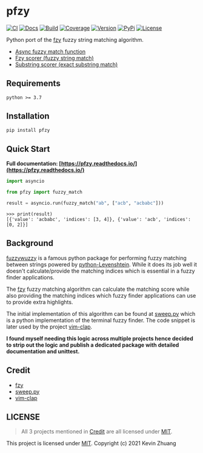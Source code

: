 # pfzy

<!-- start elevator-pitch-intro -->

[![CI](https://github.com/kazhala/pfzy/workflows/CI/badge.svg)](https://github.com/kazhala/pfzy/actions?query=workflow%3ACI)
[![Docs](https://img.shields.io/readthedocs/pfzy?label=Docs&logo=Read%20the%20Docs)](https://readthedocs.org/projects/pfzy/)
[![Build](https://codebuild.ap-southeast-2.amazonaws.com/badges?uuid=eyJlbmNyeXB0ZWREYXRhIjoiT2pwUFo2MVBzV1ptL0d4VDhmSHo4bSswVHFuaEh6bEU1d2g3bmpsdnZjSzcwWkxac3NHcjBKZDkyT2t1R0VveHJ0WlNFWmZmUjNQUGFpemxwV2loRm9rPSIsIml2UGFyYW1ldGVyU3BlYyI6Imw4dlcwYjlxaU9kYVd0UkoiLCJtYXRlcmlhbFNldFNlcmlhbCI6MX0%3D&branch=master)](https://ap-southeast-2.console.aws.amazon.com/codesuite/codebuild/378756445655/projects/pfzy/history?region=ap-southeast-2&builds-meta=eyJmIjp7InRleHQiOiIifSwicyI6e30sIm4iOjIwLCJpIjowfQ)
[![Coverage](https://img.shields.io/coveralls/github/kazhala/pfzy?logo=coveralls)](https://coveralls.io/github/kazhala/pfzy?branch=master)
[![Version](https://img.shields.io/pypi/pyversions/pfzy)](https://pypi.org/project/pfzy/)
[![PyPi](https://img.shields.io/pypi/v/pfzy)](https://pypi.org/project/pfzy/)
[![License](https://img.shields.io/pypi/l/pfzy)](https://github.com/kazhala/pfzy/blob/master/LICENSE)

Python port of the [fzy](https://github.com/jhawthorn/fzy) fuzzy string matching algorithm.

- [Async fuzzy match function](https://pfzy.readthedocs.io/en/latest/pages/api.html#pfzy.match.fuzzy_match)
- [Fzy scorer (fuzzy string match)](https://pfzy.readthedocs.io/en/latest/pages/api.html#pfzy.score.fzy_scorer)
- [Substring scorer (exact substring match)](https://pfzy.readthedocs.io/en/latest/pages/api.html#pfzy.score.substr_scorer)

## Requirements

```
python >= 3.7
```

## Installation

```sh
pip install pfzy
```

## Quick Start

**Full documentation: [https://pfzy.readthedocs.io/](https://pfzy.readthedocs.io/)**

```python
import asyncio

from pfzy import fuzzy_match

result = asyncio.run(fuzzy_match("ab", ["acb", "acbabc"]))
```

```
>>> print(result)
[{'value': 'acbabc', 'indices': [3, 4]}, {'value': 'acb', 'indices': [0, 2]}]
```

<!-- end elevator-pitch-intro -->

## Background

[fuzzywuzzy](https://github.com/seatgeek/fuzzywuzzy) is a famous python package for performing fuzzy matching
between strings powered by [python-Levenshtein](https://github.com/miohtama/python-Levenshtein). While it does its
job well it doesn't calculate/provide the matching indices which is essential in a fuzzy finder applications.

The [fzy](https://github.com/jhawthorn/fzy) fuzzy matching algorithm can calculate the matching score while also
providing the matching indices which fuzzy finder applications can use to provide extra highlights.

The initial implementation of this algorithm can be found at [sweep.py](https://github.com/aslpavel/sweep.py) which
is a python implementation of the terminal fuzzy finder. The code snippet is later used by the project [vim-clap](https://github.com/liuchengxu/vim-clap).

**I found myself needing this logic across multiple projects hence decided to strip out the logic and publish a dedicated
package with detailed documentation and unittest.**

<!-- start elevator-pitch-ending -->

## Credit

- [fzy](https://github.com/jhawthorn/fzy)
- [sweep.py](https://github.com/aslpavel/sweep.py)
- [vim-clap](https://github.com/liuchengxu/vim-clap)

## LICENSE

> All 3 projects mentioned in [Credit](#credit) are all licensed under [MIT](https://opensource.org/licenses/MIT).

This project is licensed under [MIT](https://github.com/kazhala/pfzy). Copyright (c) 2021 Kevin Zhuang

<!-- end elevator-pitch-ending -->
